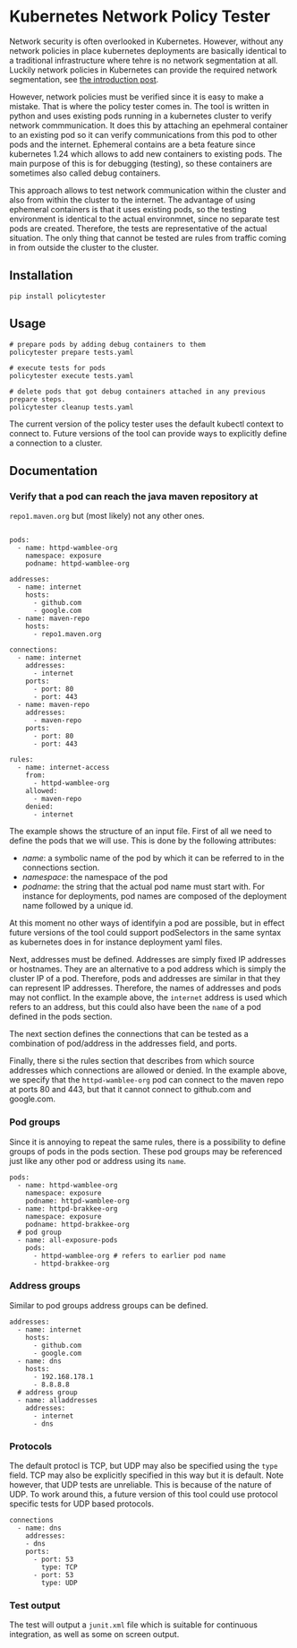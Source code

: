 

# Kubernetes Network Policy Tester

Network security is often overlooked in Kubernetes. However, without any network policies 
in place kubernetes deployments are basically identical to a traditional infrastructure 
where tehre is no network segmentation at all. Luckily network policies in Kubernetes
can provide the required network segmentation, see
[the introduction post](https://brakkee.org/site/index.php/2022/07/23/securing-network-communication-on-kubernetes-using-network-policies/).

However, network policies must be verified since it is easy to make a mistake. That is 
where the policy tester comes in. The tool is written in python and uses existing pods 
running in a kubernetes cluster to verify network commmunication. It does this by 
attaching an epehmeral container to an existing pod so it can verify communications from
this pod to other pods and the internet. Ephemeral contains are a beta feature since 
kubernetes 1.24 which allows to add new containers to existing pods. The main purpose of 
this is for debugging (testing), so these containers are sometimes also called debug
containers. 

This approach allows to test network communication 
within the cluster and also from within the cluster to the internet. The advantage of 
using ephemeral containers is that it uses existing pods, so the testing environment is 
identical to the actual environmnet, since no separate test pods are created. Therefore,
the tests are representative of the actual situation. The only thing that cannot be tested
are rules from traffic coming in from outside the cluster to the cluster.

## Installation 

```angular2html
pip install policytester
```

## Usage

```angular2html
# prepare pods by adding debug containers to them
policytester prepare tests.yaml

# execute tests for pods
policytester execute tests.yaml

# delete pods that got debug containers attached in any previous prepare steps.
policytester cleanup tests.yaml

```

The current version of the policy tester uses the default kubectl context to connect to.
Future versions of the tool can provide ways to explicitly define a connection to a 
cluster. 

## Documentation

### Verify that a pod can reach the java maven repository at 
`repo1.maven.org` but (most likely) not any other ones. 

```angular2html

pods:
  - name: httpd-wamblee-org
    namespace: exposure
    podname: httpd-wamblee-org
    
addresses:
  - name: internet
    hosts:
      - github.com
      - google.com
  - name: maven-repo
    hosts:
      - repo1.maven.org

connections:
  - name: internet
    addresses:
      - internet
    ports:
      - port: 80
      - port: 443
  - name: maven-repo
    addresses:
      - maven-repo
    ports:
      - port: 80
      - port: 443

rules:
  - name: internet-access
    from: 
      - httpd-wamblee-org
    allowed:
      - maven-repo
    denied:
      - internet
```

The example shows the structure of an input file. First of all we need to define the pods
that we will use. This is done by the following attributes:
* *name*: a symbolic name of the pod by which it can be referred to in the connections section.
* *namespace*: the namespace of the pod
* *podname*: the string that the actual pod name must start with. For instance for deployments,
  pod names are composed of the deployment name followed by a unique id. 

At this moment no other ways of identifyin a pod are possible, but in effect future 
versions of the tool could support podSelectors in the same syntax as kubernetes does
in for instance deployment yaml files. 

Next, addresses must be defined. Addresses are simply fixed IP addresses or hostnames.
They are an alternative to a pod address which is simply the cluster IP of a pod.
Therefore, pods and addresses are similar in that they can represent IP addresses. Therefore,
the names of addresses and pods may not conflict. In the example above, the `internet` 
address is used which refers to an address, but this could also have been the `name` of 
a pod defined in the pods section. 

The next section defines the connections that can be tested as a combination of pod/address
in the addresses field, and ports. 

Finally, there si the rules section that describes from which source addresses which 
connections are allowed or denied. In the example above, we specify that the 
`httpd-wamblee-org` pod can connect to the maven repo at ports 80 and 443, but that 
it cannot connect to github.com and google.com. 


### Pod groups

Since it is annoying to repeat the same rules, there is a possibility to define
groups of pods in the pods section. These pod groups may be referenced just like
any other pod or address using its `name`.

```angular2html
pods:
  - name: httpd-wamblee-org
    namespace: exposure
    podname: httpd-wamblee-org
  - name: httpd-brakkee-org
    namespace: exposure
    podname: httpd-brakkee-org
  # pod group
  - name: all-exposure-pods
    pods:
      - httpd-wamblee-org # refers to earlier pod name
      - httpd-brakkee-org
```

### Address groups

Similar to pod groups address groups can be defined. 

```angular2html
addresses:
  - name: internet
    hosts:
      - github.com
      - google.com 
  - name: dns
    hosts:
      - 192.168.178.1
      - 8.8.8.8
  # address group
  - name: alladdresses
    addresses:
      - internet
      - dns
```

### Protocols

The default protocl is TCP, but UDP may also be specified using the `type` field. 
TCP may also be explicitly specified in this way but it is default. Note however, that 
UDP tests are unreliable. This is because of the nature of UDP. To work around this, a 
future version of this tool could use protocol specific tests for UDP based protocols. 

```angular2html
connections
  - name: dns
    addresses:
    - dns
    ports:
      - port: 53
        type: TCP
      - port: 53
        type: UDP
```

### Test output

The test will output a `junit.xml` file which is suitable for continuous integration, 
as well as some on screen output. 


